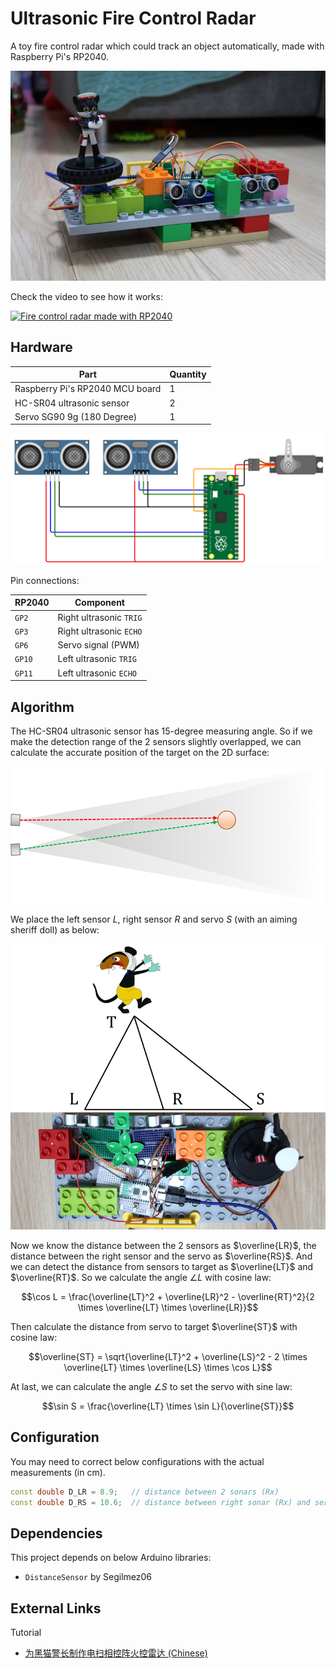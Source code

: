 # Ultrasonic Fire Control Radar

A toy fire control radar which could track an object automatically, made with Raspberry Pi's RP2040.

![](media/auto_aiming.jpg)

Check the video to see how it works:

[![Fire control radar made with RP2040](https://img.youtube.com/vi/v5ylTw5suUg/0.jpg)](https://www.youtube.com/watch?v=v5ylTw5suUg)

## Hardware

| Part                            | Quantity |
| ------------------------------- | -------- |
| Raspberry Pi's RP2040 MCU board | 1        |
| HC-SR04 ultrasonic sensor       | 2        |
| Servo SG90 9g (180 Degree)      | 1        |

![](media/radar.png)

Pin connections:

| RP2040 | Component               |
| ------ | ----------------------- |
| `GP2`  | Right ultrasonic `TRIG` |
| `GP3`  | Right ultrasonic `ECHO` |
| `GP6`  | Servo signal (PWM)      |
| `GP10` | Left ultrasonic `TRIG`  |
| `GP11` | Left ultrasonic `ECHO`  |

## Algorithm

The HC-SR04 ultrasonic sensor has 15-degree measuring angle. So if we make the detection range of the 2 sensors slightly overlapped, we can calculate the accurate position of the target on the 2D surface:

![](media/sonar.png)

We place the left sensor $L$, right sensor $R$ and servo $S$ (with an aiming sheriff doll) as below:

![](media/fcr.png)

Now we know the distance between the 2 sensors as $\overline{LR}$, the distance between the right sensor and the servo as $\overline{RS}$. And we can detect the distance from sensors to target as $\overline{LT}$ and $\overline{RT}$. So we calculate the angle $\angle L$ with cosine law:

```math
\cos L = \frac{\overline{LT}^2 + \overline{LR}^2 - \overline{RT}^2}{2 \times \overline{LT} \times \overline{LR}}
```

Then calculate the distance from servo to target $\overline{ST}$ with cosine law:

```math
\overline{ST} = \sqrt{\overline{LT}^2 + \overline{LS}^2 - 2 \times \overline{LT} \times \overline{LS} \times \cos L}
```

At last, we can calculate the angle $\angle S$ to set the servo with sine law:

```math
\sin S = \frac{\overline{LT} \times \sin L}{\overline{ST}}
```

## Configuration

You may need to correct below configurations with the actual measurements (in cm).

```cpp
const double D_LR = 8.9;   // distance between 2 sonars (Rx)
const double D_RS = 10.6;  // distance between right sonar (Rx) and servo
```

## Dependencies

This project depends on below Arduino libraries:

- `DistanceSensor` by Segilmez06

## External Links

Tutorial

- [为黑猫警长制作电扫相控阵火控雷达 (Chinese)](https://post.smzdm.com/p/al8evkr0/)